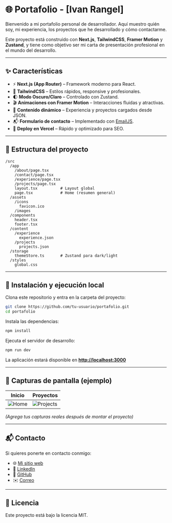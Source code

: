 # 🌐 Portafolio - \[Ivan Rangel]

Bienvenido a mi portafolio personal de desarrollador.
Aquí muestro quién soy, mi experiencia, los proyectos que he desarrollado y cómo contactarme.

Este proyecto está construido con **Next.js**, **TailwindCSS**, **Framer Motion** y **Zustand**, y tiene como objetivo ser mi carta de presentación profesional en el mundo del desarrollo.

---

## ✨ Características

* ⚡ **Next.js (App Router)** – Framework moderno para React.
* 🎨 **TailwindCSS** – Estilos rápidos, responsive y profesionales.
* 🌓 **Modo Oscuro/Claro** – Controlado con Zustand.
* 🎬 **Animaciones con Framer Motion** – Interacciones fluidas y atractivas.
* 📂 **Contenido dinámico** – Experiencia y proyectos cargados desde JSON.
* 📬 **Formulario de contacto** – Implementado con [EmailJS](https://www.emailjs.com/).
* 🚀 **Deploy en Vercel** – Rápido y optimizado para SEO.

---

## 📂 Estructura del proyecto

```
/src
  /app
    /about/page.tsx
    /contact/page.tsx
    /experience/page.tsx
    /projects/page.tsx
    layout.tsx          # Layout global
    page.tsx            # Home (resumen general)
  /assets
    /icons
      favicon.ico
    /images
  /components
    header.tsx
    footer.tsx
  /content
    /experience
      experience.json
    /projects
      projects.json
  /storage
    themeStore.ts       # Zustand para dark/light
  /styles
    global.css
```

---

## 🚀 Instalación y ejecución local

Clona este repositorio y entra en la carpeta del proyecto:

```bash
git clone https://github.com/tu-usuario/portafolio.git
cd portafolio
```

Instala las dependencias:

```bash
npm install
```

Ejecuta el servidor de desarrollo:

```bash
npm run dev
```

La aplicación estará disponible en **[http://localhost:3000](http://localhost:3000)**

---

## 📸 Capturas de pantalla (ejemplo)

| Inicio                                    | Proyectos                                         |
| ----------------------------------------- | ------------------------------------------------- |
| ![Home](./assets/images/home-preview.png) | ![Projects](./assets/images/projects-preview.png) |

*(Agrega tus capturas reales después de montar el proyecto)*

---

## 📬 Contacto

Si quieres ponerte en contacto conmigo:

* 🌐 [Mi sitio web](https://tusitio.dev)
* 💼 [LinkedIn](https://linkedin.com/in/tuusuario)
* 🐙 [GitHub](https://github.com/tuusuario)
* ✉️ [Correo](mailto:bleakedev@gmail.com)

---

## 📄 Licencia

Este proyecto está bajo la licencia MIT.
